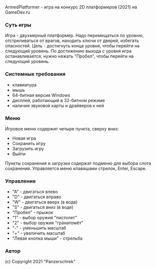 ArmedPlatformer - игра на конкурс 2D платформеров (2021) на GameDev.ru

### Суть игры

Игра - двухмерный платформер.
Надо перемещаться по уровню, отстреливаться от врагов, находить ключи от дверей, избегать опасностей.
Цель - достигнуть конца уровня, чтобы перейти на следующий уровень.
По достижению выхода с уровня игра останавливается, нужно нажать "Пробел", чтобы перейти на следующий уровень.

### Системные требования

* клавиатура
* мышь
* 64-битная версия Windows
* дисплей, работающий в 32-битном режиме
* наличие звуковой карты и драйверов к ней

### Меню

Игровое меню содержит четыре пункта, сверху вниз:

* Новая игра
* Сохранить игру
* Загрузить игру
* Выйти

Пункты сохранения и загрузки содержат подменю для выбора слота сохранения.
Управляется меню клавишами стрелок, Enter, Escape.

### Управление

* "A" - двигаться влево
* "D" - двигаться вправо
* "W" - двигаться вверх (в воде)
* "S" - двигаться вниз (в воде)
* "Пробел" - прыжок
* "1" - выбор оружия "пистолет"
* "2" - выбор оружия "гранатомёт"
* "-" - уменьшить масштаб
* "+" - увеличить масштаб
* "Левая кнопка мыши" - стрельба

### Автор

(c) Copyright 2021 "Panzerschrek"
